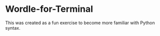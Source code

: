 # Wordle-for-Terminal
This was created as a fun exercise to become more familiar with Python syntax.
